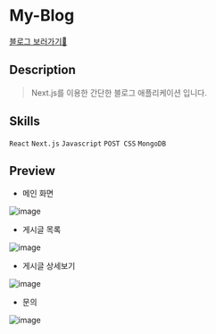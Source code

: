# My-Blog

<a href="https://my-blog-brown-seven.vercel.app/" target="_blank">블로그 보러가기🏃</a>

## Description

> Next.js를 이용한 간단한 블로그 애플리케이션 입니다.

## Skills

`React` `Next.js` `Javascript` `POST CSS` `MongoDB`

## Preview

- 메인 화면

![image](https://user-images.githubusercontent.com/78401434/223327980-92b69389-1b29-4441-b969-76f8893c8153.png)

- 게시글 목록

![image](https://user-images.githubusercontent.com/78401434/223327931-3660bddc-11e0-441e-889b-6a9de878cc7b.png)

- 게시글 상세보기

![image](https://user-images.githubusercontent.com/78401434/223328011-0d78e391-49c0-4cea-aeb2-cb2d459ecd12.png)

- 문의

![image](https://user-images.githubusercontent.com/78401434/223327901-6fb7ef82-7e60-41dd-8146-936a8575b04e.png)
